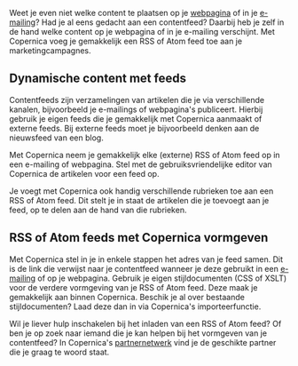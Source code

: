 Weet je even niet welke content te plaatsen op je
[webpagina](./maak-en-publiceer-je-eigen-webpaginas.md "Maak en publiceer je eigen webpagina's")
of in je
[e-mailing](./emailings.md "E-mailings")?
Had je al eens gedacht aan een contentfeed? Daarbij heb je zelf in de
hand welke content op je webpagina of in je e-mailing verschijnt. Met
Copernica voeg je gemakkelijk een RSS of Atom feed toe aan je
marketingcampagnes.

Dynamische content met feeds
----------------------------

Contentfeeds zijn verzamelingen van artikelen die je via verschillende
kanalen, bijvoorbeeld je e-mailings of webpagina's publiceert. Hierbij
gebruik je eigen feeds die je gemakkelijk met Copernica aanmaakt of
externe feeds. Bij externe feeds moet je bijvoorbeeld denken aan de
nieuwsfeed van een blog.

Met Copernica neem je gemakkelijk elke (externe) RSS of Atom feed op in
een e-mailing of webpagina. Stel met de gebruiksvriendelijke editor van
Copernica de artikelen voor een feed op.

Je voegt met Copernica ook handig verschillende rubrieken toe aan een
RSS of Atom feed. Dit stelt je in staat de artikelen die je toevoegt aan
je feed, op te delen aan de hand van die rubrieken.

RSS of Atom feeds met Copernica vormgeven
-----------------------------------------

Met Copernica stel in je in enkele stappen het adres van je feed samen.
Dit is de link die verwijst naar je contentfeed wanneer je deze gebruikt
in een
[e-mailing](./emailings.md "E-mailings")
of op je webpagina. Gebruik je eigen stijldocumenten (CSS of XSLT) voor
de verdere vormgeving van je RSS of Atom feed. Deze maak je gemakkelijk
aan binnen Copernica. Beschik je al over bestaande stijldocumenten? Laad
deze dan in via Copernica's importeerfunctie.

Wil je liever hulp inschakelen bij het inladen van een RSS of Atom feed?
Of ben je op zoek naar iemand die je kan helpen bij het vormgeven van je
contentfeed? In Copernica's
[partnernetwerk](./get-the-most-out-of-the-partner-license.md "Ontdek ons partnernetwerk")
vind je de geschikte partner die je graag te woord staat.
